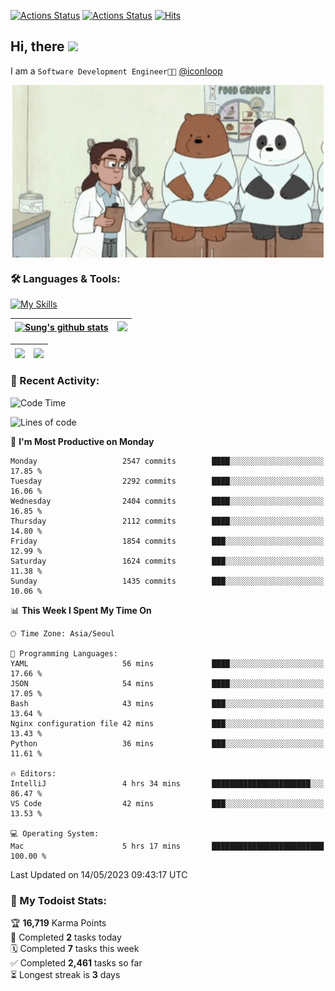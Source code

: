 
[![Actions Status](https://github.com/ddok2/ddok2/workflows/Todoist%20Readme/badge.svg)](https://github.com/ddok2/ddok2/actions)
[![Actions Status](https://github.com/ddok2/ddok2/workflows/wakatime-stats/badge.svg)](https://github.com/ddok2/ddok2/actions)
[![Hits](https://hits.seeyoufarm.com/api/count/incr/badge.svg?url=https%3A%2F%2Fgithub.com%2Fddok2&count_bg=%23FF9595&title_bg=%23555555&icon=github.svg&icon_color=%23FFFFFF&title=hits&edge_flat=false)](https://hits.seeyoufarm.com)

<!-- ![visitors](https://visitor-badge.laobi.icu/badge?page_id=ddok2.ddok2) -->
## Hi, there <img src="https://raw.githubusercontent.com/MartinHeinz/MartinHeinz/master/wave.gif" width="3%">

I am a `Software Development Engineer🧑‍💻` [@iconloop](https://github.com/iconloop)


<p align="center">
    <img align="center" alt="GIF" src="img/debugging.gif" />
</p>


### 🛠 Languages & Tools:

[![My Skills](https://skillicons.dev/icons?i=go,js,ts,py,express,react,svelte,jquery,pug,mongodb,mysql,redis,aws,docker,kubernetes)](https://skillicons.dev)


| <a href="https://github-readme-stats.vercel.app/api?username=ddok2&show_icons=true&include_all_commits=true&count_private=true&theme=buefy&hide_border=true"><img align="center" src="https://github-readme-stats.vercel.app/api?username=ddok2&show_icons=true&include_all_commits=true&count_private=true&theme=buefy&hide_border=true" alt="Sung's github stats" /></a> | <a href="https://github.com/ddok2"><img src="http://github-readme-streak-stats.herokuapp.com?user=ddok2&hide_border=true" /></a> |
| ------------- |------------- |


| <a href="https://github.com/ddok2"><img align="center" src="https://github-readme-stats.vercel.app/api/top-langs/?username=ddok2&theme=buefy&hide=html,css&hide_border=true" /></a> | <a href="https://github.com/ddok2"><img align="center" src="https://activity-graph.herokuapp.com/graph?username=ddok2&theme=github&hide_border=true" height="250" /></a> |
| ------------- |--------------------------------------------------------------------------------------------------------------------------------------------------------------------------|


<!-- <details open>
    <summary>📈 My GitHub Stats</summary>
    <p align="center">
        <a href="https://github.com/ddok2">
            <img align="center" src="https://github-readme-stats.vercel.app/api?username=ddok2&show_icons=true&include_all_commits=true&count_private=true&theme=buefy&hide_border=true" alt="Sung's github stats" />
        </a>
    </p>
</details>
<details>
    <summary>💬 Top Languages</summary>
    <p align="center"> 
        <a href="https://github.com/ddok2">
            <img align="center" src="https://github-readme-stats.vercel.app/api/top-langs/?username=ddok2&layout=compact&theme=buefy&hide=html,css&hide_border=true" />
        </a>
    </p>
</details> -->


### 🌈 Recent Activity:
<!--START_SECTION:waka-->
![Code Time](http://img.shields.io/badge/Code%20Time-2%2C067%20hrs%2022%20mins-blue)

![Lines of code](https://img.shields.io/badge/From%20Hello%20World%20I%27ve%20Written-11.5%20million%20lines%20of%20code-blue)

📅 **I'm Most Productive on Monday** 

```text
Monday                   2547 commits        ████░░░░░░░░░░░░░░░░░░░░░   17.85 % 
Tuesday                  2292 commits        ████░░░░░░░░░░░░░░░░░░░░░   16.06 % 
Wednesday                2404 commits        ████░░░░░░░░░░░░░░░░░░░░░   16.85 % 
Thursday                 2112 commits        ████░░░░░░░░░░░░░░░░░░░░░   14.80 % 
Friday                   1854 commits        ███░░░░░░░░░░░░░░░░░░░░░░   12.99 % 
Saturday                 1624 commits        ███░░░░░░░░░░░░░░░░░░░░░░   11.38 % 
Sunday                   1435 commits        ███░░░░░░░░░░░░░░░░░░░░░░   10.06 % 
```


📊 **This Week I Spent My Time On** 

```text
🕑︎ Time Zone: Asia/Seoul

💬 Programming Languages: 
YAML                     56 mins             ████░░░░░░░░░░░░░░░░░░░░░   17.66 % 
JSON                     54 mins             ████░░░░░░░░░░░░░░░░░░░░░   17.05 % 
Bash                     43 mins             ███░░░░░░░░░░░░░░░░░░░░░░   13.64 % 
Nginx configuration file 42 mins             ███░░░░░░░░░░░░░░░░░░░░░░   13.43 % 
Python                   36 mins             ███░░░░░░░░░░░░░░░░░░░░░░   11.61 % 

🔥 Editors: 
IntelliJ                 4 hrs 34 mins       ██████████████████████░░░   86.47 % 
VS Code                  42 mins             ███░░░░░░░░░░░░░░░░░░░░░░   13.53 % 

💻 Operating System: 
Mac                      5 hrs 17 mins       █████████████████████████   100.00 % 
```


 Last Updated on 14/05/2023 09:43:17 UTC
<!--END_SECTION:waka-->

### 🚧 My Todoist Stats:
<!-- TODO-IST:START -->
🏆  **16,719** Karma Points           
🌸  Completed **2** tasks today           
🗓  Completed **7** tasks this week           
✅  Completed **2,461** tasks so far           
⏳  Longest streak is **3** days
<!-- TODO-IST:END -->


